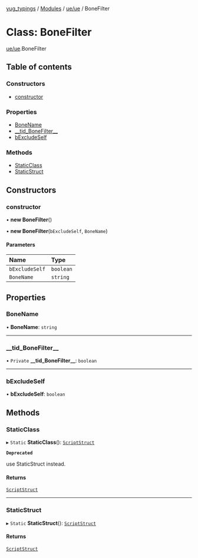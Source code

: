 [yug_typings](../README.md) / [Modules](../modules.md) / [ue/ue](../modules/ue_ue.md) / BoneFilter

# Class: BoneFilter

[ue/ue](../modules/ue_ue.md).BoneFilter

## Table of contents

### Constructors

- [constructor](ue_ue.BoneFilter.md#constructor)

### Properties

- [BoneName](ue_ue.BoneFilter.md#bonename)
- [\_\_tid\_BoneFilter\_\_](ue_ue.BoneFilter.md#__tid_bonefilter__)
- [bExcludeSelf](ue_ue.BoneFilter.md#bexcludeself)

### Methods

- [StaticClass](ue_ue.BoneFilter.md#staticclass)
- [StaticStruct](ue_ue.BoneFilter.md#staticstruct)

## Constructors

### constructor

• **new BoneFilter**()

• **new BoneFilter**(`bExcludeSelf`, `BoneName`)

#### Parameters

| Name | Type |
| :------ | :------ |
| `bExcludeSelf` | `boolean` |
| `BoneName` | `string` |

## Properties

### BoneName

• **BoneName**: `string`

___

### \_\_tid\_BoneFilter\_\_

• `Private` **\_\_tid\_BoneFilter\_\_**: `boolean`

___

### bExcludeSelf

• **bExcludeSelf**: `boolean`

## Methods

### StaticClass

▸ `Static` **StaticClass**(): [`ScriptStruct`](ue_ue.ScriptStruct.md)

**`Deprecated`**

use StaticStruct instead.

#### Returns

[`ScriptStruct`](ue_ue.ScriptStruct.md)

___

### StaticStruct

▸ `Static` **StaticStruct**(): [`ScriptStruct`](ue_ue.ScriptStruct.md)

#### Returns

[`ScriptStruct`](ue_ue.ScriptStruct.md)
